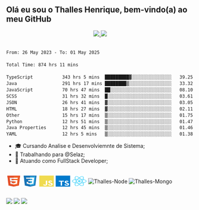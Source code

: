 ## Olá eu sou o Thalles Henrique, bem-vindo(a) ao meu GitHub

<div align="center">
  <a href="https://github.com/Thalles-HsA">
  <img height="180em" src="https://github-readme-stats.vercel.app/api?username=Thalles-HsA&show_icons=true&theme=radical&include_all_commits=true&count_private=true"/>
  <img height="180em" src="https://github-readme-stats.vercel.app/api/top-langs/?username=Thalles-HsA&exclude_repo=github-readme-stats,Pong,Freeway-JS&langs_count=5&theme=radical"/>
</div><br>
  
  <!--START_SECTION:waka-->

```txt
From: 26 May 2023 - To: 01 May 2025

Total Time: 874 hrs 11 mins

TypeScript           343 hrs 5 mins  █████████▓░░░░░░░░░░░░░░░   39.25 %
Java                 291 hrs 17 mins ████████▒░░░░░░░░░░░░░░░░   33.32 %
JavaScript           70 hrs 47 mins  ██░░░░░░░░░░░░░░░░░░░░░░░   08.10 %
SCSS                 31 hrs 32 mins  █░░░░░░░░░░░░░░░░░░░░░░░░   03.61 %
JSON                 26 hrs 41 mins  ▓░░░░░░░░░░░░░░░░░░░░░░░░   03.05 %
HTML                 18 hrs 27 mins  ▓░░░░░░░░░░░░░░░░░░░░░░░░   02.11 %
Other                15 hrs 17 mins  ▒░░░░░░░░░░░░░░░░░░░░░░░░   01.75 %
Python               12 hrs 51 mins  ▒░░░░░░░░░░░░░░░░░░░░░░░░   01.47 %
Java Properties      12 hrs 45 mins  ▒░░░░░░░░░░░░░░░░░░░░░░░░   01.46 %
YAML                 12 hrs 5 mins   ▒░░░░░░░░░░░░░░░░░░░░░░░░   01.38 %
```

<!--END_SECTION:waka-->

  - 🎓 Cursando Analise e Desenvolviemnte de Sistema;
  - 🌱 Trabalhando para @Selaz;
  - 🎯 Atuando como FullStack Developer;
 
<div style="display: inline_block"><br>
  <img align="center" alt="Thalles-HTML" height="30" width="40" src="https://raw.githubusercontent.com/devicons/devicon/master/icons/html5/html5-original.svg">
  <img align="center" alt="Thalles-CSS" height="30" width="40" src="https://raw.githubusercontent.com/devicons/devicon/master/icons/css3/css3-original.svg">
  <img align="center" alt="Thalles-Js" height="30" width="40" src="https://raw.githubusercontent.com/devicons/devicon/master/icons/javascript/javascript-plain.svg">
  <img align="center" alt="Thalles-Ts" height="30" width="40" src="https://raw.githubusercontent.com/devicons/devicon/master/icons/typescript/typescript-plain.svg">
  <img align="center" alt="Thalles-React" height="30" width="40" src="https://raw.githubusercontent.com/devicons/devicon/master/icons/react/react-original.svg">
  <img align="center" alt="Thalles-Node" height="30" width="40" src="https://cdn.jsdelivr.net/gh/devicons/devicon/icons/nodejs/nodejs-original.svg" />
  <img align="center" alt="Thalles-Mongo" height="30" width="40" src="https://cdn.jsdelivr.net/gh/devicons/devicon/icons/mongodb/mongodb-original.svg" />
  
</div>

 ##
  
<div>
  <a href="https://www.linkedin.com/in/thalles-hsa" target="_blank"><img src="https://img.shields.io/badge/-LinkedIn-%230077B5?style=for-the-badge&logo=linkedin&logoColor=white" target="_blank"></a> 
  <a href="https://instagram.com/thalleshsa" target="_blank"><img src="https://img.shields.io/badge/-Instagram-%23E4405F?style=for-the-badge&logo=instagram&logoColor=white" target="_blank"></a>
  <a href = "mailto:thsa.henrique@gmail.com"><img src="https://img.shields.io/badge/-Gmail-%23333?style=for-the-badge&logo=gmail&logoColor=white" target="_blank"></a>
   
</div>
